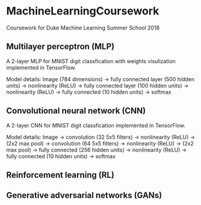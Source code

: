 # MachineLearningCoursework

Coursework for Duke Machine Learning Summer School 2018

## Multilayer perceptron (MLP)
A 2-layer MLP for MNIST digit classfication with weights visulization implemented in TensorFlow.

Model details:
Image (784 dimensions) -> fully connected layer (500 hidden units) -> nonlinearity (ReLU) -> fully connected layer (100 hidden units) -> nonlinearity (ReLU) -> fully connected (10 hidden units) -> softmax

## Convolutional neural network (CNN)
A 2-layer CNN for MNIST digit classfication implemented in TensorFlow.

Model details:
Image -> convolution (32 5x5 filters) -> nonlinearity (ReLU) -> (2x2 max pool) -> convolution (64 5x5 filters) -> nonlinearity (ReLU) -> (2x2 max pool) -> fully connected (256 hidden units) -> nonlinearity (ReLU) -> fully connected (10 hidden units) -> softmax

## Reinforcement learning (RL) 

## Generative adversarial networks (GANs)
